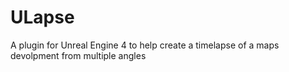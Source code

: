 # ULapse
A plugin for Unreal Engine 4 to help create a timelapse of a maps devolpment from multiple angles
